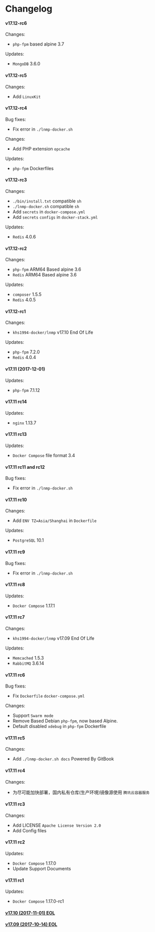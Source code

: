 Changelog
==============

#### v17.12-rc6

Changes:
* `php-fpm` based alpine 3.7

Updates:
* `MongoDB` 3.6.0

#### v17.12-rc5

Changes:
* Add `LinuxKit`

#### v17.12-rc4

Bug fixes:  
* Fix error in `./lnmp-docker.sh`

Changes:
* Add PHP extension `opcache`

Updates:
* `php-fpm` Dockerfiles

#### v17.12-rc3

Changes:
* `./bin/install.txt` compatible `sh`
* `./lnmp-docker.sh` compatible `sh`
* Add `secrets` in `docker-compose.yml`
* Add `secrets` `configs` in `docker-stack.yml`

Updates:
* `Redis` 4.0.6

#### v17.12-rc2

Changes:
* `php-fpm` ARM64 Based alpine 3.6
* `Redis` ARM64 Based alpine 3.6

Updates:
* `composer` 1.5.5
* `Redis` 4.0.5

#### v17.12-rc1

Changes:
* `khs1994-docker/lnmp` v17.10 End Of Life

Updates:
* `php-fpm` 7.2.0
* `Redis` 4.0.4

#### v17.11 (2017-12-01)

Updates:
* `php-fpm` 7.1.12

#### v17.11 rc14

Updates:
* `nginx` 1.13.7

#### v17.11 rc13

Updates:
* `Docker Compose` file format 3.4

#### v17.11 rc11 and rc12

Bug fixes:
* Fix error in `./lnmp-docker.sh`

#### v17.11 rc10

Changes:
* Add `ENV TZ=Asia/Shanghai` in `Dockerfile`

Updates:
* `PostgreSQL` 10.1

#### v17.11 rc9

Bug fixes:
* Fix error in `./lnmp-docker.sh`

#### v17.11 rc8

Updates:
* `Docker Compose` 1.17.1

#### v17.11 rc7

Changes:
* `khs1994-docker/lnmp` v17.09 End Of Life

Updates:
* `Memcached` 1.5.3
* `RabbitMQ` 3.6.14

#### v17.11 rc6

Bug fixes:
* Fix `Dockerfile` `docker-compose.yml`

Changes:
* Support `Swarm mode`
* Remove Based Debian `php-fpm`, now based Alpine.
* Default disabled `xdebug` in `php-fpm` Dockerfile

#### v17.11 rc5

Changes:
* Add `./lnmp-docker.sh docs` Powered By GitBook

#### v17.11 rc4

Changes:
* 为尽可能加快部署，国内私有仓库(生产环境)镜像源使用 `腾讯云容器服务`

#### v17.11 rc3

Changes:
* Add LICENSE `Apache License Version 2.0`
* Add Config files

#### v17.11 rc2

Updates:
* `Docker Compose` 1.17.0
* Update Support Documents

#### v17.11 rc1

Updates:
* `Docker Compose` 1.17.0-rc1

#### [v17.10 (2017-11-01) EOL](https://github.com/khs1994-docker/lnmp/releases/tag/v17.10)

#### [v17.09 (2017-10-14) EOL](https://github.com/khs1994-docker/lnmp/releases/tag/v17.09)
